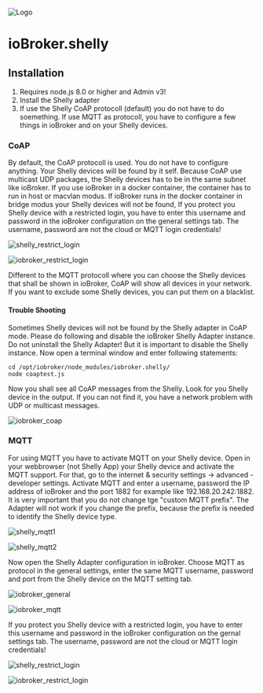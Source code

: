 ![Logo](../../admin/shelly.png)
# ioBroker.shelly

## Installation

1. Requires node.js 8.0 or higher and Admin v3!
2. Install the Shelly adapter
2. If use the Shelly CoAP protocoll (default) you do not have to do soemething. If use MQTT as protocoll, you have to configure a few things in ioBroker and on your Shelly devices.

### CoAP
By default, the CoAP protocoll is used. You do not have to configure anything. Your Shelly devices will be found by it self.  Because CoAP use multicast UDP packages, the Shelly devices has to be in the same subnet like ioBroker.
If you use ioBroker in a docker container, the container has to run in host or macvlan modus. If ioBroker runs in the docker container in bridge modus your Shelly devices will not be found, 
If you protect you Shelly device with a restricted login, you have to enter this username and password in the ioBroker configuration on the general settings tab. The username, password are not the cloud or MQTT login credentials!

![shelly_restrict_login](../shelly_restrict_login.png) 

![iobroker_restrict_login](../iobroker_general_coap.png) 

Different to the MQTT protocoll where you can choose the Shelly devices that shall be shown in ioBroker, CoAP will show all devices in your network. If you want to exclude some Shelly devices, you can put them on a blacklist.

#### Trouble Shooting 
Sometimes Shelly devices will not be found by the Shelly adapter in CoAP mode. Please do following and disable the ioBroker Shelly Adapter instance. Do not uninstall the Shelly Adapter! But it is important to disable the Shelly instance. Now open a terminal window and enter following statements:

```
cd /opt/iobroker/node_modules/iobroker.shelly/
node coaptest.js 
```

Now you shall see all CoAP messages from the Shelly. Look for you Shelly device in the output. If you can not find it, you have a network problem with UDP or multicast messages.  


![iobroker_coap](../iobroker_coap.png) 


### MQTT
For using MQTT you have to activate MQTT on your Shelly device. Open in your webbrowser (not Shelly App) your Shelly device and activate the MQTT support. For that, go to the internet & security settings -> advanced - developer settings. Activate MQTT and enter a username, password the IP address of ioBroker and the port 1882 for example like 192.168.20.242:1882. It is very important that you do not change tge "custom MQTT prefix". The Adapter will not work if you change the prefix, because the prefix is needed to identify the Shelly device type.

![shelly_mqtt1](../shelly_mqtt1.png) 

![shelly_mqtt2](../shelly_mqtt2.png) 

Now open the Shelly Adapter configuration in ioBroker. Choose MQTT as protocol in the general settings, enter the same MQTT username, password and port from the Shelly device on the MQTT setting tab.

![iobroker_general](../iobroker_general_mqtt.png) 

![iobroker_mqtt](../iobroker_mqtt.png) 

If you protect you Shelly device with a restricted login, you have to enter this username and password in the ioBroker configuration on the gernal settings tab. The username, password are not the cloud or MQTT login credentials!

![shelly_restrict_login](../shelly_restrict_login.png) 

![iobroker_restrict_login](../iobroker_general_mqtt.png) 

